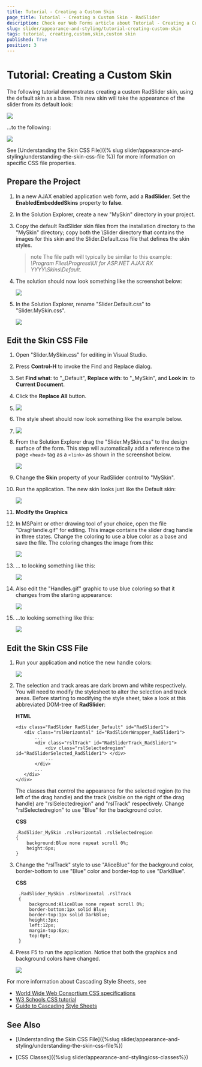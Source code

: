```yaml
---
title: Tutorial - Creating a Custom Skin
page_title: Tutorial - Creating a Custom Skin - RadSlider
description: Check our Web Forms article about Tutorial - Creating a Custom Skin.
slug: slider/appearance-and-styling/tutorial-creating-custom-skin
tags: tutorial, creating,custom,skin,custom skin
published: True
position: 3
---
```


# Tutorial: Creating a Custom Skin

The following tutorial demonstrates creating a custom RadSlider skin, using the default skin as a base. This new skin will take the appearance of the slider from its default look: 

![](images/slider-appearance002.png)

...to the following:

![](images/slider-appearance003.png)

See [Understanding the Skin CSS File]({% slug slider/appearance-and-styling/understanding-the-skin-css-file %}) for more information on specific CSS file properties. 

## Prepare the Project

1. In a new AJAX enabled application web form, add a **RadSlider**. Set the **EnabledEmbeddedSkins** property to **false**.

1. In the Solution Explorer, create a new "MySkin" directory in your project.

1. Copy the default RadSlider skin files from the installation directory to the "MySkin" directory; copy both the \Slider directory that contains the images for this skin and the Slider.Default.css file that defines the skin styles.

	>note The file path will typically be similar to this example: _\Program Files\Progress\UI for ASP.NET AJAX RX YYYY\Skins\Default_.
	
1. The solution should now look something like the screenshot below:
	
	![](images/slider-appearance006.png)
	
1. In the Solution Explorer, rename "Slider.Default.css" to "Slider.MySkin.css".

	![](images/slider-appearance007.png)
	
## Edit the Skin CSS File

1. Open "Slider.MySkin.css" for editing in Visual Studio.

1. Press **Control-H** to invoke the Find and Replace dialog. 

1. Set **Find what**: to "_Default", **Replace with**: to "_MySkin", and **Look in**: to **Current Document**.

1. Click the **Replace All** button. 

1. ![](images/slider-appearance009.png)

1. The style sheet should now look something like the example below.

1. ![](images/slider-appearance010.png)

1. From the Solution Explorer drag the "Slider.MySkin.css" to the design surface of the form. This step will automatically add a reference to the page `<head>` tag as a `<link>` as shown in the screenshot below.

	![](images/slider-appearance011.png)
	
1. Change the **Skin** property of your RadSlider control to "MySkin". 

1. Run the application. The new skin looks just like the Default skin:

	![](images/slider-appearance002.png)
	
1. **Modify the Graphics**

1. In MSPaint or other drawing tool of your choice, open the file "DragHandle.gif" for editing. This image contains the slider drag handle in three states. Change the coloring to use a blue color as a base and save the file. The coloring changes the image from this:

	![](images/slider-appearance004b.png)
	
1. ... to looking something like this:

	![](images/slider-appearance004.png)
		
1. Also edit the "Handles.gif" graphic to use blue coloring so that it changes from the starting appearance:

	![](images/slider-appearance008.png)
	
1. ...to looking something like this:

	![](images/slider-appearance008b.png)
	
## Edit the Skin CSS File

1. Run your application and notice the new handle colors:

	![](images/slider-appearance012.png)
	
1.  The selection and track areas are dark brown and white respectively. You will need to modify the stylesheet to alter the selection and track areas. Before starting to modifying the style sheet, take a look at this abbreviated DOM-tree of **RadSlider**:

	**HTML**
	
		<div class="RadSlider RadSlider_Default" id="RadSlider1">  
		   <div class="rslHorizontal" id="RadSliderWrapper_RadSlider1">  
			   ...   
			   <div class="rslTrack" id="RadSliderTrack_RadSlider1">           
				   <div class="rslSelectedregion" id="RadSliderSelected_RadSlider1"> </div>         
				   ...
			   </div>        
			   ...  
		   </div>
		</div>
		
	The classes that control the appearance for the selected region (to the left of the drag handle) and the track (visible on the right of the drag handle) are "rslSelectedregion" and "rslTrack" respectively. Change "rslSelectedregion" to use "Blue" for the background color.
	
	**CSS**
	
		.RadSlider_MySkin .rslHorizontal .rslSelectedregion
		{ 
			background:Blue none repeat scroll 0%; 
			height:6px;
		}

1. Change the "rslTrack" style to use "AliceBlue" for the background color, border-bottom to use "Blue" color and border-top to use "DarkBlue".

	**CSS**
		
		.RadSlider_MySkin .rslHorizontal .rslTrack
		{ 
			background:AliceBlue none repeat scroll 0%; 
			border-bottom:1px solid Blue; 
			border-top:1px solid DarkBlue; 
			height:3px; 
			left:12px; 
			margin-top:6px; 
			top:0pt;
		}
		
1. Press F5 to run the application. Notice that both the graphics and background colors have changed.

	![](images/slider-appearance003.png)
	
For more information about Cascading Style Sheets, see

* [World Wide Web Consortium CSS specifications](https://www.w3.org/Style/CSS/)
* [W3 Schools CSS tutorial](https://www.w3schools.com/css/default.asp)
* [Guide to Cascading Style Sheets](http://www.htmlhelp.com/reference/css/)

## See Also

* [Understanding the Skin CSS File]({%slug slider/appearance-and-styling/understanding-the-skin-css-file%})

* [CSS Classes]({%slug slider/appearance-and-styling/css-classes%})




 
